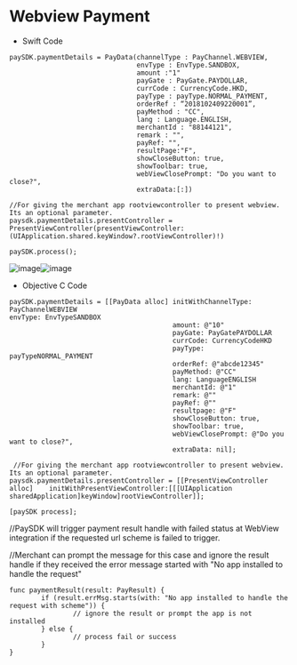 

# Webview Payment
* Swift Code
```
paySDK.paymentDetails = PayData(channelType : PayChannel.WEBVIEW,
                                envType : EnvType.SANDBOX,
                                amount :"1"
                                payGate : PayGate.PAYDOLLAR,
                                currCode : CurrencyCode.HKD,
                                payType : payType.NORMAL_PAYMENT,
                                orderRef : “2018102409220001”,
                                payMethod : "CC",
                                lang : Language.ENGLISH,
                                merchantId : "88144121",
                                remark : "",
                                payRef: "",
                                resultPage:"F",
                                showCloseButton: true,
                                showToolbar: true,
                                webViewClosePrompt: "Do you want to close?",
                                extraData:[:])

//For giving the merchant app rootviewcontroller to present webview. Its an optional parameter.
paysdk.paymentDetails.presentController = PresentViewController(presentViewController: (UIApplication.shared.keyWindow?.rootViewController)!)
                
paySDK.process();

```
![image](https://user-images.githubusercontent.com/57220911/79873293-8e476280-8404-11ea-8817-59081fa87b1f.png)![image](https://user-images.githubusercontent.com/57220911/79873309-943d4380-8404-11ea-98d0-e6ae7814472c.png)


* Objective C Code
```
paySDK.paymentDetails = [[PayData alloc] initWithChannelType: PayChannelWEBVIEW                                                            envType: EnvTypeSANDBOX 
                                         amount: @"10" 
                                         payGate: PayGatePAYDOLLAR 
                                         currCode: CurrencyCodeHKD 
                                         payType: payTypeNORMAL_PAYMENT 
                                         orderRef: @"abcde12345" 
                                         payMethod: @"CC" 
                                         lang: LanguageENGLISH 
                                         merchantId: @"1" 
                                         remark: @"" 
                                         payRef: @"" 
                                         resultpage: @"F" 
                                         showCloseButton: true,
                                         showToolbar: true,
                                         webViewClosePrompt: @"Do you want to close?",
                                         extraData: nil];
                                         
 //For giving the merchant app rootviewcontroller to present webview. Its an optional parameter.
paysdk.paymentDetails.presentController = [[PresentViewController alloc]    initWithPresentViewController:[[[UIApplication sharedApplication]keyWindow]rootViewController]];

[paySDK process];
```

//PaySDK will trigger payment result handle with failed status at WebView integration if the requested url scheme is failed to trigger.

//Merchant can prompt the message for this case and ignore the result handle if they received the error message started with "No app installed to handle the request"

```
func paymentResult(result: PayResult) {
        if (result.errMsg.starts(with: "No app installed to handle the request with scheme")) {
                // ignore the result or prompt the app is not installed
        } else {
                // process fail or success
        }
}
```
